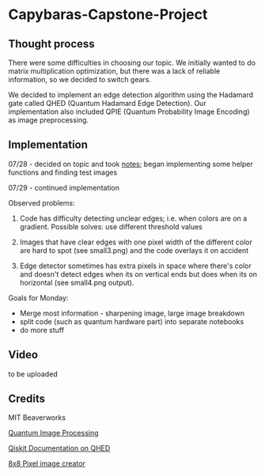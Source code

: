 # Capybaras-Capstone-Project

## Thought process
There were some difficulties in choosing our topic. We initially wanted to do matrix multiplication optimization, but there was a lack of reliable information, so we decided to switch gears.

We decided to implement an edge detection algorithm using the Hadamard gate called QHED (Quantum Hadamard Edge Detection). Our implementation also included QPIE (Quantum Probability Image Encoding) as image preprocessing.  

## Implementation

07/28 - decided on topic and took [notes](https://docs.google.com/document/d/1KwwHY0z-jrOcwBCqH7Xco5jy1c1H4JHYLDq1byuVJ5E/edit?usp=sharing); began implementing some helper functions and finding test images

07/29 - continued implementation

Observed problems:

1. Code has difficulty detecting unclear edges; i.e. when colors are on a gradient. Possible solves: use different threshold values

2. Images that have clear edges with one pixel width of the different color are hard to spot (see small3.png) and the code overlays it on accident

3. Edge detector sometimes has extra pixels in space where there's color and doesn't detect edges when its on vertical ends but does when its on horizontal (see small4.png output).

Goals for Monday:
- Merge most information - sharpening image, large image breakdown
- split code (such as quantum hardware part) into separate notebooks
- do more stuff

## Video
to be uploaded

## Credits
MIT Beaverworks

[Quantum Image Processing](https://journals.aps.org/prx/pdf/10.1103/PhysRevX.7.031041)

[Qiskit Documentation on QHED](https://qiskit.org/textbook/ch-applications/quantum-edge-detection.html)

[8x8 Pixel image creator](https://www.pixilart.com/draw)
